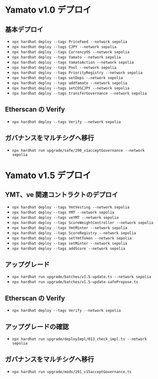 # Yamato v1.0 デプロイ

## 基本デプロイ

- `npx hardhat deploy --tags PriceFeed --network sepolia`
- `npx hardhat deploy --tags CJPY --network sepolia`
- `npx hardhat deploy --tags CurrencyOS --network sepolia`
- `npx hardhat deploy --tags Yamato --network sepolia`
- `npx hardhat deploy --tags YamatoAction --network sepolia`
- `npx hardhat deploy --tags Pool --network sepolia`
- `npx hardhat deploy --tags PriorityRegistry --network sepolia`
- `npx hardhat deploy --tags setDeps --network sepolia`
- `npx hardhat deploy --tags addYamato --network sepolia`
- `npx hardhat deploy --tags setCOSCJPY --network sepolia`
- `npx hardhat deploy --tags transferGovernance --network sepolia`

## Etherscan の Verify

- `npx hardhat deploy --tags Verify --network sepolia`

## ガバナンスをマルチシグへ移行

- `npx hardhat run upgrade/safe/290_v1acceptGovernance --network sepolia`

# Yamato v1.5 デプロイ

## YMT、ve 関連コントラクトのデプロイ

- `npx hardhat deploy --tags YmtVesting --network sepolia`
- `npx hardhat deploy --tags YMT --network sepolia`
- `npx hardhat deploy --tags veYMT --network sepolia`
- `npx hardhat deploy --tags ScoreWeightController --network sepolia`
- `npx hardhat deploy --tags YmtMinter --network sepolia`
- `npx hardhat deploy --tags ScoreRegistry --network sepolia`
- `npx hardhat deploy --tags setYmtToken --network sepolia`
- `npx hardhat deploy --tags setMinter --network sepolia`
- `npx hardhat deploy --tags addScore --network sepolia`

## アップグレード

- `npx hardhat run upgrade/batches/v1.5-update.ts --network sepolia`
- `npx hardhat run upgrade/batches/v1.5-update-safePropose.ts`

## Etherscan の Verify

- `npx hardhat deploy --tags Verify --network sepolia`

## アップグレードの確認

- `npx hardhat run upgrade/deployImpl/013_check_impl.ts --network sepolia`

## ガバナンスをマルチシグへ移行

- `npx hardhat run upgrade/mods/291_v15acceptGovernance.ts`

